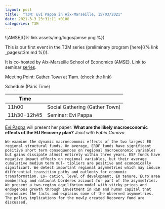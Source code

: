 ```yaml
---
layout: post
title:  "T3M: Evi Pappa in Aix-Marseille, 15/03/2021"
date: 2021-3-3 23:31:11 +0100
categories: T3M
---
```



![AMSE]({% link assets/img/logos/amse.png %})

This is our first event in the T3M series (preliminary  program [here]({% link _pages/t3m.md %})).

It is co-hosted by Aix-Marseille School of Economics (AMSE). Link to seminar [series](https://www.amse-aixmarseille.fr/en/events).

Meeting Point: [Gather Town](gt.t2m.network) at 11am. (check the link)

Schedule (Paris Time)

| Time        |                                |
| ----------- | ------------------------------ |
| 11h00       | Social Gathering (Gather Town) |
| 11h30-12h45 | Seminar: Evi Pappa             |


[Evi Pappa](https://sites.google.com/site/evipappapersonalhomepage/home) will present her paper: __What are the likely macroeconomic effects of the EU Recovery plan?__ *Joint with Fabio Canova*

```
We examine the dynamic macroeconomic effects of the two largest EU regional structural funds. On average, ERDF funds have significant positive short term consequences on regional macroeconomic variables but gains dissipate almost entirely within three years. ESF funds have negative impact effects on regional variables, but their average cumulative medium term mul- tipliers are positive and economically significant. We detect important regional asymmetries which may induce differential transition paths and outlooks for economic transformation. Lo- cation, level of development, EU tenure, Euro area membership and national borderes account for part of the asymmetries. We present a two-region equilibrium model with sticky prices and endogenous growth through investment in R&D and human capital that reproduces the facts and explains some of the observed asymmetries. The policy implications for the newly created Recovery fund are discussed.
```

